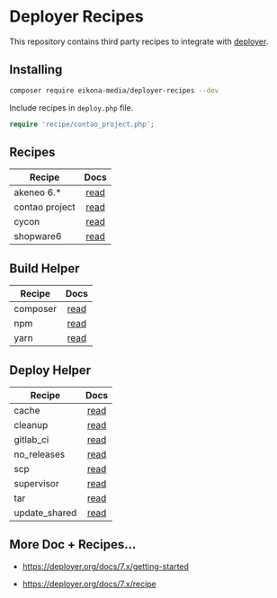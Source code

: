 # Deployer Recipes

This repository contains third party recipes to integrate with [deployer](https://github.com/deployphp/deployer).

## Installing

~~~sh
composer require eikona-media/deployer-recipes --dev
~~~

Include recipes in `deploy.php` file.

```php
require 'recipe/contao_project.php';
```

## Recipes

| Recipe         |              Docs              |
|----------------|:------------------------------:|
| akeneo 6.*     |    [read](docs/akeneo6.md)     |
| contao project | [read](docs/contao_project.md) |
| cycon          |     [read](docs/cycon.md)      |
| shopware6      |   [read](docs/shopware6.md)    |

## Build Helper

| Recipe   |              Docs              |
|----------|:------------------------------:|
| composer | [read](docs/build/composer.md) |
| npm      |   [read](docs/build/npm.md)    |
| yarn     |   [read](docs/build/yarn.md)   |

## Deploy Helper

| Recipe        |                 Docs                 |
|---------------|:------------------------------------:|
| cache         |     [read](docs/deploy/cache.md)     |
| cleanup       |    [read](docs/deploy/cleanup.md)    |
| gitlab_ci     |   [read](docs/deploy/gitlab_ci.md)   |
| no_releases   |  [read](docs/deploy/no_releases.md)  |
| scp           |      [read](docs/deploy/scp.md)      |
| supervisor    |  [read](docs/deploy/supervisor.md)   |
| tar           |      [read](docs/deploy/tar.md)      |
| update_shared | [read](docs/deploy/update_shared.md) |

## More Doc + Recipes...

* https://deployer.org/docs/7.x/getting-started

* https://deployer.org/docs/7.x/recipe
